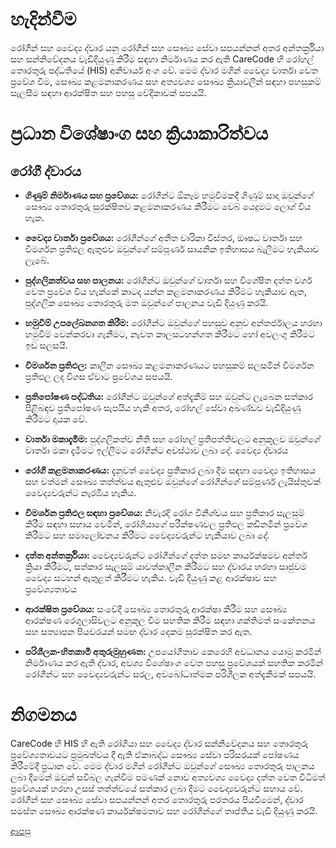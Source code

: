 # හැදින්වීම
රෝගීන් සහ වෛද්‍ය ද්වාර යනු රෝගීන් සහ සෞඛ්‍ය සේවා සපයන්නන් අතර අන්තර්ක්‍රියා සහ සන්නිවේදනය වැඩිදියුණු කිරීම සඳහා නිර්මාණය කර ඇති CareCode හි රෝහල් තොරතුරු පද්ධතියේ (HIS) අනිවාර්ය අංග වේ. මෙම ද්වාර මගින් වෛද්‍ය වාර්තා වෙත ප්‍රවේශ වීම, සෞඛ්‍ය කළමනාකරණය සහ අත්‍යවශ්‍ය සෞඛ්‍ය ක්‍රියාවලීන් සඳහා පහසුකම් සැලසීම සඳහා ආරක්ෂිත සහ පහසු වේදිකාවක් සපයයි.

# ප්‍රධාන විශේෂාංග සහ ක්‍රියාකාරිත්වය
## රෝගී ද්වාරය
* **ගිණුම් නිර්මාණය සහ ප්‍රවේශය:** රෝගීන්ට ඕනෑම හමුවීමකදී ගිණුම් සාදා ඔවුන්ගේ සෞඛ්‍ය තොරතුරු සුරක්ෂිතව කළමනාකරණය කිරීමට වෙබ් යෙදුමට ලොග් විය හැක.

* **වෛද්‍ය වාර්තා ප්‍රවේශය:** රෝගීන්ගේ අතීත චාරිකා විස්තර, ඖෂධ වාර්තා සහ විමර්ශන ප්‍රතිඵල ඇතුළුව ඔවුන්ගේ සම්පූර්ණ සායනික ඉතිහාසය බැලීමට හැකියාව ලැබේ.

* **පුද්ගලිකත්වය සහ පාලනය:** රෝගීන්ට ඔවුන්ගේ වාර්තා සහ විශේෂිත දත්ත වර්ග වෙත ප්‍රවේශ විය හැක්කේ කාටද යන්න කළමනාකරණය කිරීමට හැකියාව ඇත, පුද්ගලික සෞඛ්‍ය තොරතුරු මත ඔවුන්ගේ පාලනය වැඩි දියුණු කරයි.

* **හමුවීම් උපලේඛනගත කිරීම:** රෝගීන්ට ඔවුන්ගේ පහසුව අනුව අන්තර්ජාලය හරහා හමුවීම් වෙන්කරවා ගැනීමට, නැවත කාලසටහන්ගත කිරීමට හෝ අවලංගු කිරීමට ඉඩ සලසයි.

* **විමර්ශන ප්‍රතිඵල:** කාලීන සෞඛ්‍ය කළමනාකරණයට පහසුකම් සලසමින් විමර්ශන ප්‍රතිඵල ලද විගස ඒවාට ප්‍රවේශය සපයයි.

* **ප්‍රතිපෝෂණ පද්ධතිය:** රෝගීන්ට ඔවුන්ගේ අත්දැකීම් සහ ඔවුන්ට ලැබෙන සත්කාර පිළිබඳව ප්‍රතිපෝෂණ සැපයිය හැකි අතර, රෝහල් සේවා අඛණ්ඩව වැඩිදියුණු කිරීමට දායක වේ.

* **වාර්තා මකාදැමීම:** පුද්ගලිකත්ව නීති සහ රෝහල් ප්‍රතිපත්තිවලට අනුකූලව ඔවුන්ගේ වාර්තා මකා දැමීමට ඉල්ලීමට රෝගීන්ට අවස්ථාව ලබා දේ. වෛද්‍ය ද්වාරය

* **රෝගී කළමනාකරණය:** දැනුවත් වෛද්‍ය ප්‍රතිකාර ලබා දීම සඳහා වෛද්‍ය ඉතිහාසය සහ වත්මන් සෞඛ්‍ය තත්ත්වය ඇතුළුව ඔවුන්ගේ රෝගීන්ගේ සම්පූර්ණ ලැයිස්තුවක් වෛද්‍යවරුන්ට නැරඹිය හැකිය.

* **විමර්ශන ප්‍රතිඵල සඳහා ප්‍රවේශය:** නිවැරදි රෝග විනිශ්චය සහ ප්‍රතිකාර සැලසුම් කිරීම සඳහා සහාය වෙමින්, රෝගියාගේ පරීක්ෂණවල ප්‍රතිඵල කඩිනමින් ප්‍රවේශ කිරීමට සහ සමාලෝචනය කිරීමට වෛද්‍යවරුන්ට හැකියාව ලබා දේ.

* **දත්ත අන්තර්ක්‍රියා:** වෛද්‍යවරුන්ට රෝගීන්ගේ දත්ත සමඟ කාර්යක්ෂමව අන්තර් ක්‍රියා කිරීමට, සත්කාර සැලසුම් යාවත්කාලීන කිරීමට සහ ද්වාරය හරහා සෘජුවම වෛද්‍ය සටහන් ඇතුළත් කිරීමට හැකිය. වැඩි දියුණු කළ ආරක්ෂාව සහ ප්‍රවේශ්‍යතාවය

* **ආරක්ෂිත ප්‍රවේශය:** සංවේදී සෞඛ්‍ය තොරතුරු ආරක්ෂා කිරීම සහ සෞඛ්‍ය ආරක්ෂණ රෙගුලාසිවලට අනුකූල වීම සහතික කිරීම සඳහා ශක්තිමත් සංකේතනය සහ සත්‍යාපන පියවරයන් සමඟ ද්වාර දෙකම සුරක්ෂිත කර ඇත.

* **පරිශීලක-හිතකාමී අතුරුමුහුණත:** උපයෝගීතාව කෙරෙහි අවධානය යොමු කරමින් නිර්මාණය කර ඇති ද්වාර, අවශ්‍ය විශේෂාංග වෙත පහසු ප්‍රවේශයක් සහතික කරමින් රෝගීන්ට සහ වෛද්‍යවරුන්ට සරල, අවබෝධාත්මක පරිශීලක අත්දැකීමක් සපයයි.

# නිගමනය
CareCode හි HIS හි ඇති රෝගියා සහ වෛද්‍ය ද්වාර සන්නිවේදනය සහ තොරතුරු ප්‍රවේශ්‍යතාවයට ප්‍රමුඛත්වය දී ඇති ඒකාබද්ධ සෞඛ්‍ය සේවා පරිසරයක් පෝෂණය කිරීමේදී ප්‍රධාන වේ. මෙම ද්වාර මගින් රෝගීන්ට ඔවුන්ගේ සෞඛ්‍ය තොරතුරු පාලනය ලබා දීමෙන් ඔවුන් සවිබල ගැන්වීම පමණක් නොව අත්‍යවශ්‍ය වෛද්‍ය දත්ත වෙත විධිමත් ප්‍රවේශයක් හරහා උසස් තත්ත්වයේ සත්කාර ලබා දීමට වෛද්‍යවරුන්ට සහාය වේ. රෝගීන් සහ සෞඛ්‍ය සේවා සපයන්නන් අතර තොරතුරු පරතරය පියවීමෙන්, ද්වාර සමස්ත සෞඛ්‍ය ආරක්ෂණ කාර්යක්ෂමතාව සහ රෝගීන්ගේ තෘප්තිය වැඩි දියුණු කරයි.

[ආපසු](https://github.com/hmislk/hmis/wiki/%E0%B6%B4%E0%B6%BB%E0%B7%92%E0%B7%81%E0%B7%93%E0%B6%BD%E0%B6%9A-%E0%B6%85%E0%B6%AD%E0%B7%8A%E0%B6%B4%E0%B7%9C%E0%B6%AD)